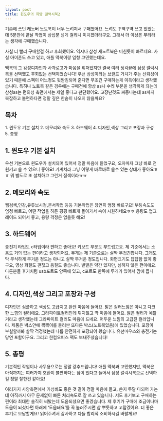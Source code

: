 ```yaml
---
layout: post
title: 윈도우의 희망 갤럭시북2 
---
```


기존에 쓰던 레노버 노트북이 너무 느려져서 구매했어요.
느려도 꾸역꾸역 쓰고 있었는데 5분만에 끝날 작업이 삼십분 넘게 걸리니 미치겠더라구요.
그래서 더 이상은 무리라는 생각에 구매했습니다.

사실 더 빨리 구매할걸 하고 후회했어요.
역시나 삼성 새노트북은 미친듯이 빠르네요.
사실 아이폰도 쓰고 있고, 애플 맥북이랑 엄청 고민했는데요.

맥북의 그 감성디자인과 사과로고가 마음을 휘저었지만 결국 여러 생각끝에 삼성 갤럭시북을 선택했고 후회없는 선택이었습니다!
우선 삼성이라는 브랜드 가치가 주는 신뢰성이 있기 때문에 스펙이 어느정도 뒷받침되어 준다면 무조건 구매하는게 이득이라고 생각했습니다.
특히나 노트북 같은 경우에는 구매전에 항상 as나 수리 부분을 생각하게 되는데 삼성as는 편의성 측면에서는 제일 좋다고 판단했어요.
고장난것도 짜증나는데 as까지 복잡하고 불편하다면 정말 깊은 한숨이 나오지 않을까요?

<h2>목차</h2>
1. 윈도우 기본 설치
2. 메모리와 속도
3. 하드웨어
4. 디자인,색상 그리고 포장과 구성
5. 총평



<h2>1. 윈도우 기본 설치</h2>
우선 기본으로 윈도우가 설치되어 있어서
정말 마음에 들었구요,
오자마자 그냥 바로 전원키고 쓸 수 있으니 좋아요!
기계치라 그냥 이렇게 바로바로 쓸수 있는 상태가 좋아요ㅎㅎ
뭐 별도로 또 설치하고 그런거 질색이라ㅠㅠ



<h2>2. 메모리와 속도</h2>
웹검색,인강,유튜브시청,문서작업 등등 기본작업은
당연히 엄청 빠르구요! 부팅속도도 엄청 빠르고,
어떤 작업을 하든 핑핑 빠르게 돌아가서 속이 시원하네요ㅎㅎ
용량도 업그레이드 되어서 좋고, 용량 걱정은 없을듯 해요!



<h2>3. 하드웨어</h2>
충전기 타입도 c타입이라 편하고 좋아요!
키보드 부분도 부드럽고요.
제 기준에서는 소음도 거의 없는 편이라고 생각되어요.
무게는 제 기준으로는 살짝 무겁긴합니다.
그래도 막 무식하게 무거운 정도는 아니고 살짝 무거운 정도입니다.
화면크기도 답답함 없이 좋구요, 영상 화질도 괜찮고 음질도 좋습니다.
발열은 약간 있지만, 심하지 않은 편이에요.
다른분들 후기처럼 usb포트도 양쪽에 있고, c포트도 한쪽에 두개가 있어서 맘에 듭니다.



<h2>4. 디자인,색상 그리고 포장과 구성</h2>
디자인은 심플하고 색상도 고급지고 완전 마음에 들어요. 밝은 컬러느낌은 아니고 다크한 느낌의 컬러에요.
그라파이트컬러인데 튀지않고 딱 마음에 들어요.
밝은 컬러가 예쁠거라고 생각했는데 그라파이트 컬러도 마음에 드네요.
어두운 느낌의 고급진 컬러입니다.
제품은 박스안에 뽁뽁이를 둘러싼 또다른 박스(노트북있음)에 있었습니다.
포장이 부실할까봐 살짝 걱정했는데 나름 안전하게 포장되어 왔습니다.
유선마우스와 충전기는 당연 포함이구요.
그리고 한컴오피스 팩도 보내주셨습니다!



<h2>5. 총평</h2>
기본적인 작업이나 사무용으로는 정말 강추드립니다!
애플 맥북과 고민했지만, 맥북은 아직까지는 여러가지 호환이 불편하다는 점이 있다고 들어서 삼성 갤럭시북으로 선택하길 정말 잘한건 같아요!

여러가지 사양측면에서 가성비도 좋은 것 같아 정말 마음에 들고, 쓴지 두달 다되어 가는데 아직까지 아무 문제없이 빠른 처리속도로 잘 쓰고 있습니다.
저도 후기보고 구매하는 편이라 최대한 솔직히 써봤는데 도움되셨으면 좋겠습니다.
제 후기가 구매에 조금이나마 도움이 되셨다면 아래에 ‘도움돼요’를 꾹 눌러주시면 참 뿌듯하고 고맙겠어요.
더 좋은 후기로 보답할게요! 읽어주셔서 감사하고 다들 합리적 소비하시길 바랄게요!
